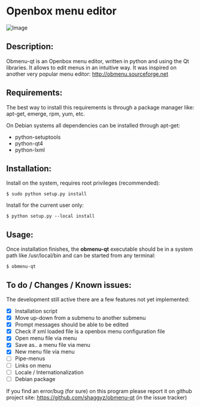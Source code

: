 Openbox menu editor
===================

![Image](../master/doc/snapshot.png?raw=true)

Description:
------------

Obmenu-qt is an Openbox menu editor, written in python and using the Qt libraries. It allows to edit menus
in an intuitive way. It was inspired on another very popular menu editor: http://obmenu.sourceforge.net


Requirements:
-------------

The best way to install this requirements is through a
package manager like: apt-get, emerge, rpm, yum, etc.

On Debian systems all dependencies can be installed through apt-get:

- python-setuptools
- python-qt4
- python-lxml


Installation:
-------------

Install on the system, requires root privileges (recommended):

<code>$ sudo python setup.py install</code>

Install for the current user only:

<code>$ python setup.py --local install</code>


Usage:
------

Once installation finishes, the **obmenu-qt** executable should be in a system path like /usr/local/bin
and can be started from any terminal:

<code>$ obmenu-qt</code>


To do / Changes / Known issues:
----------------------

The development still active there are a few features not yet implemented:

- [X] Installation script
- [X] Move up-down from a submenu to another submenu
- [X] Prompt messages should be able to be edited
- [X] Check if xml loaded file is a openbox menu configuration file
- [X] Open menu file via menu
- [X] Save as.. a menu file via menu
- [X] New menu file via menu
- [ ] Pipe-menus
- [ ] Links on menu
- [ ] Locale / Internationalization
- [ ] Debian package

If you find an error/bug (for sure) on this program please report it on github project site:
https://github.com/shaggyz/obmenu-qt (in the issue tracker)



